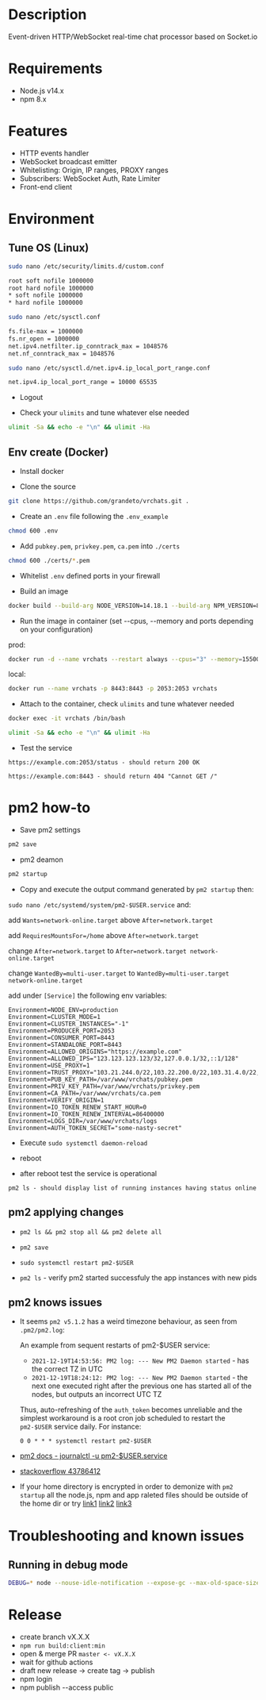 # Description

Event-driven HTTP/WebSocket real-time chat processor based on Socket.io

# Requirements

- Node.js v14.x
- npm 8.x


# Features

- HTTP events handler
- WebSocket broadcast emitter
- Whitelisting: Origin, IP ranges, PROXY ranges
- Subscribers: WebSocket Auth, Rate Limiter
- Front-end client

# Environment

## Tune OS (Linux)

```bash
sudo nano /etc/security/limits.d/custom.conf

root soft nofile 1000000
root hard nofile 1000000
* soft nofile 1000000
* hard nofile 1000000
```

```bash
sudo nano /etc/sysctl.conf

fs.file-max = 1000000
fs.nr_open = 1000000
net.ipv4.netfilter.ip_conntrack_max = 1048576
net.nf_conntrack_max = 1048576
```

```bash
sudo nano /etc/sysctl.d/net.ipv4.ip_local_port_range.conf

net.ipv4.ip_local_port_range = 10000 65535
```

- Logout

- Check your `ulimits` and tune whatever else needed

```bash
ulimit -Sa && echo -e "\n" && ulimit -Ha
```

## Env create (Docker)

- Install docker

- Clone the source

```bash
git clone https://github.com/grandeto/vrchats.git .
```

- Create an `.env` file following the `.env_example`

```bash
chmod 600 .env
```

- Add `pubkey.pem`, `privkey.pem`, `ca.pem` into `./certs`

```bash
chmod 600 ./certs/*.pem
```

- Whitelist `.env` defined ports in your firewall

- Build an image

```bash
docker build --build-arg NODE_VERSION=14.18.1 --build-arg NPM_VERSION=8.1.1 -t "vrchats" .
```

- Run the image in container (set --cpus, --memory and ports depending on your configuration)

prod:

```bash
docker run -d --name vrchats --restart always --cpus="3" --memory=15500mb -p 8443:8443 -p 2053:2053 vrchats
```

local:

```bash
docker run --name vrchats -p 8443:8443 -p 2053:2053 vrchats
```

- Attach to the container, check `ulimits` and tune whatever needed

```bash
docker exec -it vrchats /bin/bash

ulimit -Sa && echo -e "\n" && ulimit -Ha
```

- Test the service

```
https://example.com:2053/status - should return 200 OK

https://example.com:8443 - should return 404 "Cannot GET /"
```

# pm2 how-to

- Save pm2 settings

```bash
pm2 save
```

- pm2 deamon

```bash
pm2 startup
```

- Copy and execute the output command generated by `pm2 startup` then:

`sudo nano /etc/systemd/system/pm2-$USER.service` and:

add `Wants=network-online.target` above `After=network.target`

add `RequiresMountsFor=/home` above `After=network.target`

change `After=network.target` to `After=network.target network-online.target`

change `WantedBy=multi-user.target` to `WantedBy=multi-user.target network-online.target`

add under `[Service]` the following env variables:

```
Environment=NODE_ENV=production
Environment=CLUSTER_MODE=1
Environment=CLUSTER_INSTANCES="-1"
Environment=PRODUCER_PORT=2053
Environment=CONSUMER_PORT=8443
Environment=STANDALONE_PORT=8443
Environment=ALLOWED_ORIGINS="https://example.com"
Environment=ALLOWED_IPS="123.123.123.123/32,127.0.0.1/32,::1/128"
Environment=USE_PROXY=1
Environment=TRUST_PROXY="103.21.244.0/22,103.22.200.0/22,103.31.4.0/22,104.16.0.0/13,104.24.0.0/14,108.162.192.0/18,131.0.72.0/22,141.101.64.0/18,162.158.0.0/15,172.64.0.0/13,173.245.48.0/20,188.114.96.0/20,190.93.240.0/20,197.234.240.0/22,198.41.128.0/17,2400:cb00::/32,2606:4700::/32,2803:f800::/32,2405:b500::/32,2405:8100::/32,2c0f:f248::/32,2a06:98c0::/29"
Environment=PUB_KEY_PATH=/var/www/vrchats/pubkey.pem
Environment=PRIV_KEY_PATH=/var/www/vrchats/privkey.pem
Environment=CA_PATH=/var/www/vrchats/ca.pem
Environment=VERIFY_ORIGIN=1
Environment=IO_TOKEN_RENEW_START_HOUR=0
Environment=IO_TOKEN_RENEW_INTERVAL=86400000
Environment=LOGS_DIR=/var/www/vrchats/logs
Environment=AUTH_TOKEN_SECRET="some-nasty-secret"
```

- Execute `sudo systemctl daemon-reload`

- reboot

- after reboot test the service is operational

```
pm2 ls - should display list of running instances having status online
```

## pm2 applying changes

- `pm2 ls && pm2 stop all && pm2 delete all`

- `pm2 save`

- `sudo systemctl restart pm2-$USER`

- `pm2 ls` - verify pm2 started successfuly the app instances with new pids

## pm2 knows issues

- It seems `pm2 v5.1.2` has a weird timezone behaviour, as seen from `.pm2/pm2.log`:

    An example from sequent restarts of pm2-$USER service:
    
    - `2021-12-19T14:53:56: PM2 log: --- New PM2 Daemon started` - has the correct TZ in UTC
    - `2021-12-19T18:24:12: PM2 log: --- New PM2 Daemon started` - the next one executed right after the previous one has started all of the nodes, but outputs an incorrect UTC TZ

    Thus, auto-refreshing of the `auth_token` becomes unreliable and the simplest workaround is a root cron job scheduled to restart the `pm2-$USER` service daily. For instance:

    `0 0 * * * systemctl restart pm2-$USER`

- [pm2 docs - journalctl -u pm2-$USER.service](https://pm2.keymetrics.io/docs/usage/startup/)

- [stackoverflow 43786412](https://stackoverflow.com/questions/43786412/get-message-spawning-pm2-daemon-with-pm2-home-home-dir-pm2-always/69510630#69510630)

- If your home directory is encrypted in order to demonize with `pm2 startup` all the node.js, npm and app raleted files should be outside of the home dir or try [link1](https://bbs.archlinux.org/viewtopic.php?id=201781) [link2](https://superuser.com/questions/1037466/how-to-start-a-systemd-service-after-user-login-and-stop-it-before-user-logout) [link3](https://bbs.archlinux.org/viewtopic.php?id=244264)


# Troubleshooting and known issues

## Running in debug mode

```bash
DEBUG=* node --nouse-idle-notification --expose-gc --max-old-space-size=8192 --trace-sync-io app.js
```

# Release

- create branch vX.X.X
- `npm run build:client:min`
- open & merge PR `master <- vX.X.X`
- wait for github actions
- draft new release -> create tag -> publish
- npm login
- npm publish --access public
